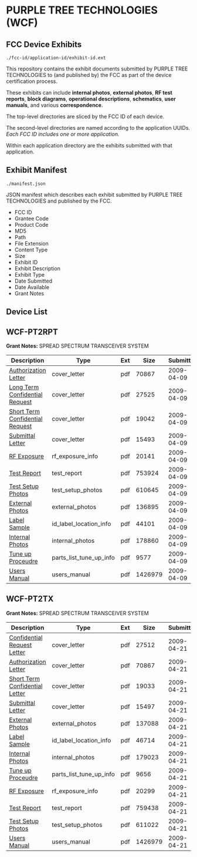 # PURPLE TREE TECHNOLOGIES (WCF)
## FCC Device Exhibits

```
./fcc-id/application-id/exhibit-id.ext
```

This repository contains the exhibit documents submitted by PURPLE TREE TECHNOLOGIES to (and published by) the FCC as part of the device certification process.

These exhibits can include **internal photos**, **external photos**, **RF test reports**, **block diagrams**, **operational descriptions**, **schematics**, **user manuals**, and various **correspondence**.

The top-level directories are sliced by the FCC ID of each device.

The second-level directories are named according to the application UUIDs. *Each FCC ID includes one or more application.*

Within each application directory are the exhibits submitted with that application. 

## Exhibit Manifest

```
./manifest.json
```

JSON manifest which describes each exhibit submitted by PURPLE TREE TECHNOLOGIES and published by the FCC.

- FCC ID
- Grantee Code
- Product Code
- MD5
- Path
- File Extension
- Content Type
- Size
- Exhibit ID
- Exhibit Description
- Exhibit Type
- Date Submitted
- Date Available
- Grant Notes

## Device List
## WCF-PT2RPT
**Grant Notes:** SPREAD SPECTRUM TRANSCEIVER SYSTEM

| Description | Type | Ext | Size | Submitted | Available |
| ----------- | ---- | --- | ---- | --------- | --------- |
| [Authorization Letter](WCF-PT2RPT/c6f4bde9f82a2c95042b6ccec1d56986/1094077.pdf) | cover_letter | pdf | 70867 | 2009-04-09 | 2009-04-13 |
| [Long Term Confidential Request](WCF-PT2RPT/c6f4bde9f82a2c95042b6ccec1d56986/1094078.pdf) | cover_letter | pdf | 27525 | 2009-04-09 | 2009-04-13 |
| [Short Term Confidential Request](WCF-PT2RPT/c6f4bde9f82a2c95042b6ccec1d56986/1094082.pdf) | cover_letter | pdf | 19042 | 2009-04-09 | 2009-04-13 |
| [Submittal Letter](WCF-PT2RPT/c6f4bde9f82a2c95042b6ccec1d56986/1094083.pdf) | cover_letter | pdf | 15493 | 2009-04-09 | 2009-04-13 |
| [RF Exposure](WCF-PT2RPT/c6f4bde9f82a2c95042b6ccec1d56986/1094081.pdf) | rf_exposure_info | pdf | 20141 | 2009-04-09 | 2009-04-13 |
| [Test Report](WCF-PT2RPT/c6f4bde9f82a2c95042b6ccec1d56986/1094080.pdf) | test_report | pdf | 753924 | 2009-04-09 | 2009-04-13 |
| [Test Setup Photos](WCF-PT2RPT/c6f4bde9f82a2c95042b6ccec1d56986/1094075.pdf) | test_setup_photos | pdf | 610645 | 2009-04-09 | 2009-05-24 |
| [External Photos](WCF-PT2RPT/c6f4bde9f82a2c95042b6ccec1d56986/1094073.pdf) | external_photos | pdf | 136895 | 2009-04-09 | 2009-05-24 |
| [Label Sample](WCF-PT2RPT/c6f4bde9f82a2c95042b6ccec1d56986/1094079.pdf) | id_label_location_info | pdf | 44101 | 2009-04-09 | 2009-04-13 |
| [Internal Photos](WCF-PT2RPT/c6f4bde9f82a2c95042b6ccec1d56986/1094074.pdf) | internal_photos | pdf | 178860 | 2009-04-09 | 2009-05-24 |
| [Tune up Proceudre](WCF-PT2RPT/c6f4bde9f82a2c95042b6ccec1d56986/1094084.pdf) | parts_list_tune_up_info | pdf | 9577 | 2009-04-09 | 2009-04-13 |
| [Users Manual](WCF-PT2RPT/c6f4bde9f82a2c95042b6ccec1d56986/1094076.pdf) | users_manual | pdf | 1426979 | 2009-04-09 | 2009-05-24 |
## WCF-PT2TX
**Grant Notes:** SPREAD SPECTRUM TRANSCEIVER SYSTEM

| Description | Type | Ext | Size | Submitted | Available |
| ----------- | ---- | --- | ---- | --------- | --------- |
| [Confidential Request Letter](WCF-PT2TX/9655bfb1510d5ad8b141d006a1fbb63d/1099393.pdf) | cover_letter | pdf | 27512 | 2009-04-21 | 2009-05-06 |
| [Authorization Letter](WCF-PT2TX/9655bfb1510d5ad8b141d006a1fbb63d/1094077.pdf) | cover_letter | pdf | 70867 | 2009-04-21 | 2009-05-06 |
| [Short Term Confidential Letter](WCF-PT2TX/9655bfb1510d5ad8b141d006a1fbb63d/1099402.pdf) | cover_letter | pdf | 19033 | 2009-04-21 | 2009-05-06 |
| [Submittal Letter](WCF-PT2TX/9655bfb1510d5ad8b141d006a1fbb63d/1099403.pdf) | cover_letter | pdf | 15497 | 2009-04-21 | 2009-05-06 |
| [External Photos](WCF-PT2TX/9655bfb1510d5ad8b141d006a1fbb63d/1099394.pdf) | external_photos | pdf | 137088 | 2009-04-21 | 2009-06-05 |
| [Label Sample](WCF-PT2TX/9655bfb1510d5ad8b141d006a1fbb63d/1099399.pdf) | id_label_location_info | pdf | 46714 | 2009-04-21 | 2009-05-06 |
| [Internal Photos](WCF-PT2TX/9655bfb1510d5ad8b141d006a1fbb63d/1099395.pdf) | internal_photos | pdf | 179023 | 2009-04-21 | 2009-06-05 |
| [Tune up Proceudre](WCF-PT2TX/9655bfb1510d5ad8b141d006a1fbb63d/1099404.pdf) | parts_list_tune_up_info | pdf | 9656 | 2009-04-21 | 2009-05-06 |
| [RF Exposure](WCF-PT2TX/9655bfb1510d5ad8b141d006a1fbb63d/1099401.pdf) | rf_exposure_info | pdf | 20299 | 2009-04-21 | 2009-05-06 |
| [Test Report](WCF-PT2TX/9655bfb1510d5ad8b141d006a1fbb63d/1099400.pdf) | test_report | pdf | 759438 | 2009-04-21 | 2009-05-06 |
| [Test Setup Photos](WCF-PT2TX/9655bfb1510d5ad8b141d006a1fbb63d/1099396.pdf) | test_setup_photos | pdf | 611022 | 2009-04-21 | 2009-06-05 |
| [Users Manual](WCF-PT2TX/9655bfb1510d5ad8b141d006a1fbb63d/1094076.pdf) | users_manual | pdf | 1426979 | 2009-04-21 | 2009-06-05 |

